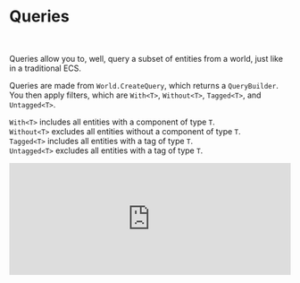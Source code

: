 # Queries

<br/>

Queries allow you to, well, query a subset of entities from a world, just like in a traditional ECS.

Queries are made from `World.CreateQuery`, which returns a `QueryBuilder`. You then apply filters, which are `With<T>`, `Without<T>`, `Tagged<T>`, and `Untagged<T>`.

`With<T>` includes all entities with a component of type `T`.<br/>
`Without<T>` excludes all entities without a component of type `T`.<br/>
`Tagged<T>` includes all entities with a tag of type `T`.<br/>
`Untagged<T>` excludes all entities with a tag of type `T`.<br/>

<iframe src="https://itsbuggingme.github.io/InteractiveDocHosting/?code=using%20World%20world%20%3D%20new%28%29%3B%0A%0AEntity%20joe%20%3D%20world.Create%28new%20Person%28%22Joe%22%29%2C%20new%20Age%2839%29%29%3B%0AEntity%20cat%20%3D%20world.Create%28new%20Cat%28%22Misty%22%29%2C%20new%20Age%282%29%29%3B%0A%0AQuery%20allPeople%20%3D%20world.CreateQuery%28%29%0A%20%20%20%20%20%20%20%20%20%20%20%20%20%20%20%20%20%20%20%20%20%20%20%20.With%3CPerson%3E%28%29%0A%20%20%20%20%20%20%20%20%20%20%20%20%20%20%20%20%20%20%20%20%20%20%20%20.Build%28%29%3B%0A%2F%2F%20The%20.Query%20api%20simply%20calls%20CreateQuery%20under%20the%20hood%2C%20so%20they%20are%20the%20same.%0AConsole.WriteLine%28allPeople%20%3D%3D%20world.Query%3CPerson%3E%28%29%29%3B%0A%0AallPeople.Delegate%28%28ref%20Person%20p%29%20%3D%3E%20Console.WriteLine%28p.Name%29%29%3B%0A%0Aworld.CreateQuery%28%29%0A%20%20%20%20%20%20%20%20.With%3CAge%3E%28%29%0A%20%20%20%20%20%20%20%20.Without%3CPerson%3E%28%29%0A%20%20%20%20%20%20%20%20.Build%28%29%0A%20%20%20%20%20%20%20%20.Delegate%28%28ref%20Age%20a%29%20%3D%3E%20Console.WriteLine%28a%29%29%3B%0A%0Arecord%20struct%20Person%28string%20Name%29%3B%0Arecord%20struct%20Cat%28string%20Name%29%3B%0Arecord%20struct%20Age%28int%20Years%29%3B&spans=5%7Ckeyword%7C1%7Cwhitespace%7C5%7Cclass-name%7C1%7Cwhitespace%7C5%7Clocal-name%7C1%7Cwhitespace%7C1%7Coperator%7C1%7Cwhitespace%7C3%7Ckeyword%7C1%7Cpunctuation%7C1%7Cpunctuation%7C1%7Cpunctuation%7C2%7Cwhitespace%7C6%7Cstruct-name%7C1%7Cwhitespace%7C3%7Clocal-name%7C1%7Cwhitespace%7C1%7Coperator%7C1%7Cwhitespace%7C5%7Clocal-name%7C1%7Coperator%7C6%7Cmethod-name%7C1%7Cpunctuation%7C3%7Ckeyword%7C1%7Cwhitespace%7C6%7Crecord-struct-name%7C1%7Cpunctuation%7C5%7Cstring%7C1%7Cpunctuation%7C1%7Cpunctuation%7C1%7Cwhitespace%7C3%7Ckeyword%7C1%7Cwhitespace%7C3%7Crecord-struct-name%7C1%7Cpunctuation%7C2%7Cnumber%7C1%7Cpunctuation%7C1%7Cpunctuation%7C1%7Cpunctuation%7C1%7Cwhitespace%7C6%7Cstruct-name%7C1%7Cwhitespace%7C3%7Clocal-name%7C1%7Cwhitespace%7C1%7Coperator%7C1%7Cwhitespace%7C5%7Clocal-name%7C1%7Coperator%7C6%7Cmethod-name%7C1%7Cpunctuation%7C3%7Ckeyword%7C1%7Cwhitespace%7C3%7Crecord-struct-name%7C1%7Cpunctuation%7C7%7Cstring%7C1%7Cpunctuation%7C1%7Cpunctuation%7C1%7Cwhitespace%7C3%7Ckeyword%7C1%7Cwhitespace%7C3%7Crecord-struct-name%7C1%7Cpunctuation%7C1%7Cnumber%7C1%7Cpunctuation%7C1%7Cpunctuation%7C1%7Cpunctuation%7C2%7Cwhitespace%7C5%7Cclass-name%7C1%7Cwhitespace%7C9%7Clocal-name%7C1%7Cwhitespace%7C1%7Coperator%7C1%7Cwhitespace%7C5%7Clocal-name%7C1%7Coperator%7C11%7Cmethod-name%7C1%7Cpunctuation%7C1%7Cpunctuation%7C25%7Cwhitespace%7C1%7Coperator%7C4%7Cmethod-name%7C1%7Cpunctuation%7C6%7Crecord-struct-name%7C1%7Cpunctuation%7C1%7Cpunctuation%7C1%7Cpunctuation%7C25%7Cwhitespace%7C1%7Coperator%7C5%7Cmethod-name%7C1%7Cpunctuation%7C1%7Cpunctuation%7C1%7Cpunctuation%7C1%7Cwhitespace%7C80%7Ccomment%7C1%7Cwhitespace%7C7%7Cclass-name%7C1%7Coperator%7C9%7Cmethod-name%7C1%7Cpunctuation%7C9%7Clocal-name%7C1%7Cwhitespace%7C2%7Coperator%7C1%7Cwhitespace%7C5%7Clocal-name%7C1%7Coperator%7C5%7Cextension-method-name%7C1%7Cpunctuation%7C6%7Crecord-struct-name%7C1%7Cpunctuation%7C1%7Cpunctuation%7C1%7Cpunctuation%7C1%7Cpunctuation%7C1%7Cpunctuation%7C2%7Cwhitespace%7C9%7Clocal-name%7C1%7Coperator%7C8%7Cextension-method-name%7C1%7Cpunctuation%7C1%7Cpunctuation%7C3%7Ckeyword%7C1%7Cwhitespace%7C6%7Crecord-struct-name%7C1%7Cwhitespace%7C1%7Cparameter-name%7C1%7Cpunctuation%7C1%7Cwhitespace%7C2%7Coperator%7C1%7Cwhitespace%7C7%7Cclass-name%7C1%7Coperator%7C9%7Cmethod-name%7C1%7Cpunctuation%7C1%7Cparameter-name%7C1%7Coperator%7C4%7Cproperty-name%7C1%7Cpunctuation%7C1%7Cpunctuation%7C1%7Cpunctuation%7C2%7Cwhitespace%7C5%7Clocal-name%7C1%7Coperator%7C11%7Cmethod-name%7C1%7Cpunctuation%7C1%7Cpunctuation%7C9%7Cwhitespace%7C1%7Coperator%7C4%7Cmethod-name%7C1%7Cpunctuation%7C3%7Crecord-struct-name%7C1%7Cpunctuation%7C1%7Cpunctuation%7C1%7Cpunctuation%7C9%7Cwhitespace%7C1%7Coperator%7C7%7Cmethod-name%7C1%7Cpunctuation%7C6%7Crecord-struct-name%7C1%7Cpunctuation%7C1%7Cpunctuation%7C1%7Cpunctuation%7C9%7Cwhitespace%7C1%7Coperator%7C5%7Cmethod-name%7C1%7Cpunctuation%7C1%7Cpunctuation%7C9%7Cwhitespace%7C1%7Coperator%7C8%7Cextension-method-name%7C1%7Cpunctuation%7C1%7Cpunctuation%7C3%7Ckeyword%7C1%7Cwhitespace%7C3%7Crecord-struct-name%7C1%7Cwhitespace%7C1%7Cparameter-name%7C1%7Cpunctuation%7C1%7Cwhitespace%7C2%7Coperator%7C1%7Cwhitespace%7C7%7Cclass-name%7C1%7Coperator%7C9%7Cmethod-name%7C1%7Cpunctuation%7C1%7Cparameter-name%7C1%7Cpunctuation%7C1%7Cpunctuation%7C1%7Cpunctuation%7C2%7Cwhitespace%7C6%7Ckeyword%7C1%7Cwhitespace%7C6%7Ckeyword%7C1%7Cwhitespace%7C6%7Crecord-struct-name%7C1%7Cpunctuation%7C6%7Ckeyword%7C1%7Cwhitespace%7C4%7Cparameter-name%7C1%7Cpunctuation%7C1%7Cpunctuation%7C1%7Cwhitespace%7C6%7Ckeyword%7C1%7Cwhitespace%7C6%7Ckeyword%7C1%7Cwhitespace%7C3%7Crecord-struct-name%7C1%7Cpunctuation%7C6%7Ckeyword%7C1%7Cwhitespace%7C4%7Cparameter-name%7C1%7Cpunctuation%7C1%7Cpunctuation%7C1%7Cwhitespace%7C6%7Ckeyword%7C1%7Cwhitespace%7C6%7Ckeyword%7C1%7Cwhitespace%7C3%7Crecord-struct-name%7C1%7Cpunctuation%7C3%7Ckeyword%7C1%7Cwhitespace%7C5%7Cparameter-name%7C1%7Cpunctuation%7C1%7Cpunctuation&output=True%0AJoe%0AAge%20%7B%20Years%20%3D%202%20%7D%0A" onload='javascript:(function(o){window.addEventListener("message", function(event){if(event.data.type=="setHeight"){o.style.height=event.data.height+"px";}});}(this));' style="height:200px;width:100%;border:none;overflow:hidden;"></iframe>
